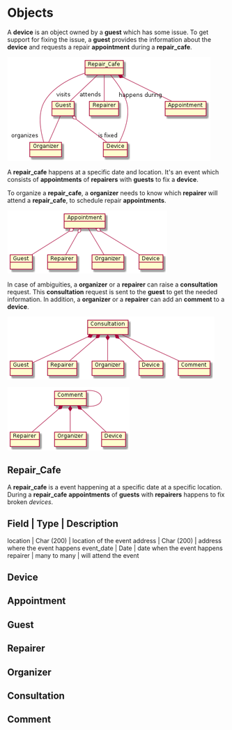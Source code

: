 # Objects

A **device** is an object owned by a **guest** which has some issue. To get support for fixing the issue, a **guest** provides the information about the **device** and requests a repair **appointment** during a **repair_cafe**.

![Objects](uml/objects_other.png)

A **repair_cafe** happens at a specific date and location. It's an event which consists of **appointments** of **repairers** with **guests** to fix a **device**.

To organize a **repair_cafe**, a **organizer** needs to know which **repairer** will attend a **repair_cafe**, to schedule repair **appointments**.

![Appointment](uml/objects_appointment.png)

In case of ambiguities, a **organizer** or a **repairer** can raise a **consultation** request. This **consultation** request is sent to the **guest** to get the needed information. In addition, a **organizer** or a **repairer** can add an **comment** to a **device**.

![Consultation](uml/objects_consultation.png)

![Comment](uml/objects_comment.png)

## Repair_Cafe

A **repair_cafe** is a event happening at a specific date at a specific location. During a **repair_cafe** **appointments** of **guests** with **repairers** happens to fix broken *devices*.

Field       | Type         | Description
-------------------------------------------------------------
location    | Char (200)   | location of the event
address     | Char (200)   | address where the event happens
event_date  | Date         | date when the event happens
repairer    | many to many | will attend the event

## Device

## Appointment

## Guest

## Repairer

## Organizer

## Consultation

## Comment